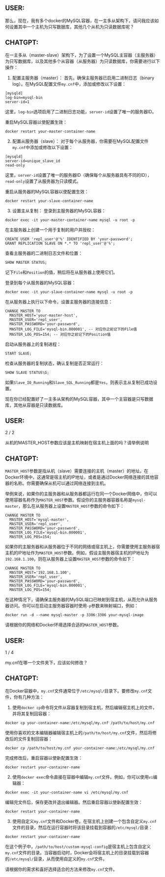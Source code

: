 ## USER:

那么，现在，我有多个docker的MySQL容器，在一主多从架构下，请问我应该如何设置其中一个主机为只写数据库，其他几个从机为只读数据库呢？

## CHATGPT:

在一主多从（master-slave）架构下，为了设置一个MySQL主容器（主服务器）为只写数据库，以及其他多个从容器（从服务器）为只读数据库，你需要进行以下操作：

1. 配置主服务器（master）：
首先，确保主服务器已启用二进制日志（binary log）。在MySQL配置文件`my.cnf`中，添加或修改以下设置：

```
[mysqld]
log-bin=mysql-bin
server-id=1

```

这里，`log-bin`选项启用了二进制日志功能，`server-id`设置了唯一的服务器ID。

重启MySQL容器以使配置生效：

```
docker restart your-master-container-name

```

2. 配置从服务器（slave）：
对于每个从服务器，你需要在MySQL配置文件`my.cnf`中添加或修改以下设置：

```
[mysqld]
server-id=unique_slave_id
read-only

```

这里，`server-id`设置了唯一的服务器ID（确保每个从服务器具有不同的ID），`read-only`设置了从服务器为只读模式。

重启从服务器的MySQL容器以使配置生效：

```
docker restart your-slave-container-name

```

3. 设置主从复制：
登录到主服务器的MySQL容器：

```
docker exec -it your-master-container-name mysql -u root -p

```

在主服务器上创建一个用于复制的用户并授权：

```
CREATE USER 'repl_user'@'%' IDENTIFIED BY 'your-password';
GRANT REPLICATION SLAVE ON *.* TO 'repl_user'@'%';

```

查看主服务器的二进制日志文件和位置：

```
SHOW MASTER STATUS;

```

记下`File`和`Position`的值，稍后将在从服务器上使用它们。

登录到每个从服务器的MySQL容器：

```
docker exec -it your-slave-container-name mysql -u root -p

```

在从服务器上执行以下命令，设置主服务器的连接信息：

```
CHANGE MASTER TO
  MASTER_HOST='your-master-host',
  MASTER_USER='repl_user',
  MASTER_PASSWORD='your-password',
  MASTER_LOG_FILE='mysql-bin.000001', -- 对应你之前记下的File值
  MASTER_LOG_POS=154; -- 对应你之前记下的Position值

```

启动从服务器上的复制进程：

```
START SLAVE;

```

检查从服务器的复制状态，确认复制是否正常运行：

```
SHOW SLAVE STATUS\G;

```

如果`Slave_IO_Running`和`Slave_SQL_Running`都是`Yes`，则表示主从复制已成功设置。

现在你已经配置好了一主多从架构的MySQL容器，其中一个主容器是只写数据库，其他从容器是只读数据库。

## USER:

2 / 2

从机的MASTER_HOST参数应该是主机映射在宿主机上面的吗？请举例说明

## CHATGPT:

`MASTER_HOST`参数是指从机（slave）需要连接的主机（master）的地址。在Docker环境中，这通常是宿主机的IP地址，或者是通过Docker网络连接的其他容器的名称。你需要确保从机可以通过网络连接到主机。

举例来说，如果你的主服务器和从服务器都运行在同一个Docker网络中，你可以使用容器名称作为`MASTER_HOST`参数。假设你的主服务器容器名称是`mysql-master`，那么在从服务器上设置`MASTER_HOST`参数的命令如下：

```
CHANGE MASTER TO
  MASTER_HOST='mysql-master',
  MASTER_USER='repl_user',
  MASTER_PASSWORD='your-password',
  MASTER_LOG_FILE='mysql-bin.000001',
  MASTER_LOG_POS=154;

```

如果你的主服务器和从服务器位于不同的网络或宿主机上，你需要使用主服务器宿主机的IP地址作为`MASTER_HOST`参数。例如，假设主服务器宿主机的IP地址为`192.168.1.100`，则在从服务器上设置`MASTER_HOST`参数的命令如下：

```
CHANGE MASTER TO
  MASTER_HOST='192.168.1.100',
  MASTER_USER='repl_user',
  MASTER_PASSWORD='your-password',
  MASTER_LOG_FILE='mysql-bin.000001',
  MASTER_LOG_POS=154;

```

在这种情况下，请确保主服务器的MySQL端口已映射到宿主机，从而允许从服务器访问。你可以在启动主服务器容器时使用`-p`参数来映射端口，例如：

```
docker run -d --name mysql-master -p 3306:3306 your-mysql-image

```

请根据你的网络和Docker环境选择合适的`MASTER_HOST`参数。

## USER:

1 / 4

my.cnf在哪一个文件夹下，应该如何修改？

## CHATGPT:

在Docker容器中，`my.cnf`文件通常位于`/etc/mysql/`目录下。要修改`my.cnf`文件，你有几种方法：

1. 使用`docker cp`命令将文件从容器复制到宿主机，然后编辑宿主机上的文件，并将其复制回容器：

```
docker cp your-container-name:/etc/mysql/my.cnf /path/to/host/my.cnf
```
使用你喜欢的文本编辑器编辑宿主机上的`/path/to/host/my.cnf`文件，然后将修改后的文件复制回容器：
```
docker cp /path/to/host/my.cnf your-container-name:/etc/mysql/my.cnf
```
完成修改后，重启容器以使新配置生效：
```
docker restart your-container-name
```
2. 使用`docker exec`命令直接在容器中编辑`my.cnf`文件。例如，你可以使用`vi`编辑器：
```
docker exec -it your-container-name vi /etc/mysql/my.cnf
```
编辑完文件后，保存更改并退出编辑器。然后重启容器以使新配置生效：

```
docker restart your-container-name
```

3. 使用自定义`my.cnf`文件和Docker卷。在宿主机上创建一个包含自定义`my.cnf`文件的目录，然后在运行容器时将该目录挂载到容器的`/etc/mysql/`目录：

```
docker restart your-container-name
```
在这个例子中，`/path/to/host/custom-mysql-config`是宿主机上包含自定义`my.cnf`文件的目录。当容器启动时，Docker会将宿主机上的目录挂载到容器的`/etc/mysql/`目录，从而使用自定义的`my.cnf`文件。

请根据你的需求和喜好选择适合的方法来修改`my.cnf`文件。


